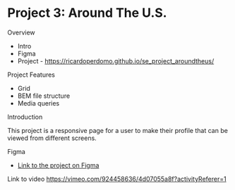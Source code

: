 # Project 3: Around The U.S.

Overview

- Intro
- Figma
- Project - https://ricardoperdomo.github.io/se_project_aroundtheus/

Project Features

- Grid
- BEM file structure
- Media queries

Introduction

This project is a responsive page for a user to make their profile that can be viewed from different screens.

Figma

- [Link to the project on Figma](https://www.figma.com/file/ii4xxsJ0ghevUOcssTlHZv/Sprint-3%3A-Around-the-US?node-id=0%3A1)

Link to video
https://vimeo.com/924458636/4d07055a8f?activityReferer=1
